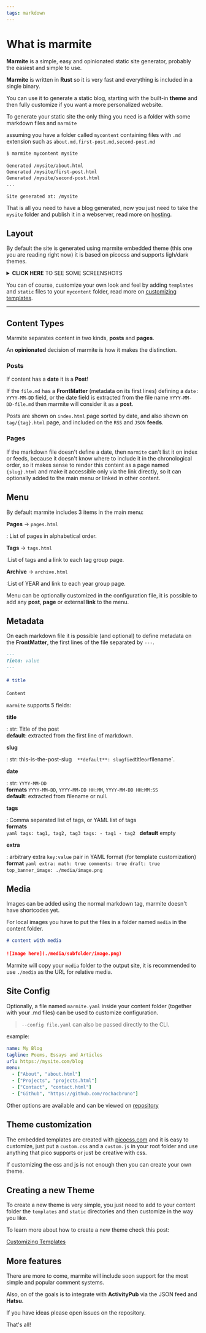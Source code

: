```yaml
---
tags: markdown
---
```

# What is marmite

**Marmite** is a simple, easy and opinionated static site generator, 
probably the easiest and simple to use.

**Marmite** is written in **Rust** so it is very fast and everything is included
in a single binary.

You can use it to generate a static blog, starting with the built-in **theme**
and then fully customize if you want a more personalized website.

To generate your static site the only thing you need is a folder with some
markdown files and `marmite`

assuming you have a folder called `mycontent` containing files with `.md` extension
such as `about.md,first-post.md,second-post.md`

```console
$ marmite mycontent mysite

Generated /mysite/about.html
Generated /mysite/first-post.html
Generated /mysite/second-post.html
...

Site generated at: /mysite
```

That is all you need to have a blog generated, now you just need to take the 
`mysite` folder and publish it in a webserver, read more on [hosting](./hosting.html).

## Layout

By default the site is generated using marmite embedded theme (this one you are reading right now)
it is based on picocss and supports ligh/dark themes.

<details>
<summary> <strong>CLICK HERE</strong> TO SEE SOME SCREENSHOTS </summary>

The following screenshots are using the default embedded
templates (from [/example](https://github.com/rochacbruno/marmite/blob/main/example) folder)

**Light Mode**

Index:

![Index Light](https://github.com/rochacbruno/marmite/raw/main/assets/screenshots/index-light.png)

Content:

![Post Light](https://github.com/rochacbruno/marmite/raw/main/assets/screenshots/post-light.png)

**Dark mode**

Index:

![Index Dark](https://github.com/rochacbruno/marmite/raw/main/assets/screenshots/index-dark.png)

Content:

![Post Dark](https://github.com/rochacbruno/marmite/raw/main/assets/screenshots/post-dark.png)

</details>

You can of course, customize your own look and feel by adding `templates` and `static` files to 
your `mycontent` folder, read more on [customizing templates](./customizing-templates.html).

---

## Content Types

Marmite separates content in two kinds, **posts** and **pages**.

An **opinionated** decision of marmite is how it makes the distinction.

### Posts

If content has a **date** it is a **Post**!

If the `file.md` has a **FrontMatter** (metadata on its first lines) defining a
`date: YYYY-MM-DD` field, or the date field is extracted from the file name `YYYY-MM-DD-file.md`
then marmite will consider it as a **post**.

Posts are shown on `index.html` page sorted by date, and also shown on `tag/{tag}.html` page,
and included on the `RSS` and `JSON` **feeds**.

### Pages

If the markdown file doesn't define a date, then `marmite` can't list it on index or feeds, because
it doesn't know where to include it in the chronological order, so it makes sense to render this content
as a page named `{slug}.html` and make it accessible only via the link directly, so it can optionally
added to the main menu or linked in other content.

## Menu

By default marmite includes 3 items in the main menu:

**Pages** -> `pages.html`

  : List of pages in alphabetical order.

**Tags** -> `tags.html`

  :List of tags and a link to each tag group page.

**Archive** -> `archive.html`

  :List of YEAR and link to each year group page.

Menu can be optionally customized in the configuration file, it is possible
to add any **post**, **page** or external **link** to the menu.
  
## Metadata

On each markdown file it is possible (and optional) to define metadata on the **FrontMatter**,
the first lines of the file separated by `---`.

```markdown
---
field: value
---

# title

Content
```

`marmite` supports 5 fields:

**title**

  : str: Title of the post  
  **default**: extracted from the first line of markdown.

**slug** 

  : str: this-is-the-post-slug`  
  **default**: slugfied `title` or `filename`.

**date**

  : str: `YYYY-MM-DD`  
  **formats** `YYYY-MM-DD`, `YYYY-MM-DD HH:MM`, `YYYY-MM-DD HH:MM:SS`  
  **default**: extracted from filename or null.

**tags** 

  : Comma separated list of tags, or YAML list of tags  
  **formats**  
    ```yaml
    tags: tag1, tag2, tag3
    tags:
      - tag1
      - tag2
    ```
  **default** empty

**extra**

  : arbitrary extra `key:value` pair in YAML format (for template customization)  
  **format**
    ```yaml
    extra:
      math: true
      comments: true
      draft: true
      top_banner_image: ./media/image.png
    ```
  

## Media

Images can be added using the normal markdown tag, marmite doesn't have shortcodes yet.

For local images you have to put the files in a folder named `media` in the content folder.

```markdown
# content with media

![Image here](./media/subfolder/image.png)
```

Marmite will copy your `media` folder to the output site, it is recommended to use `./media` as
the URL for relative media.
  
## Site Config
  
Optionally, a file named `marmite.yaml` inside your content folder (together with your .md files)
can be used to customize configuration.

> `--config file.yaml` can also be passed directly to the CLI.

example:

```yaml
name: My Blog
tagline: Poems, Essays and Articles
url: https://mysite.com/blog
menu:
  - ["About", "about.html"]
  - ["Projects", "projects.html"]
  - ["Contact", "contact.html"]
  - ["Github", "https://github.com/rochacbruno"]
```

Other options are available and can be viewed on [repository](https://github.com/rochacbruno/marmite/blob/main/example/marmite.yaml)

## Theme customization

The embedded templates are created with [picocss.com](https://picocss.com/) and 
it is easy to customize, just put a `custom.css` and a `custom.js` 
in your root folder and use anything that pico supports or just be creative with css.

If customizing the css and js is not enough then you can create your own theme.

## Creating a new Theme

To create a new theme is very simple, you just need to add to your content folder
the `templates` and `static` directories and then customize in the way you like.

To learn more about how to create a new theme check this post:

[Customizing Templates](./customizing-templates.html)

## More features

There are more to come, marmite will include soon support for the most simple and 
popular comment systems.

Also, on of the goals is to integrate with **ActivityPub** via the JSON feed and
**Hatsu**.

If you have ideas please open issues on the repository.

That's all!



